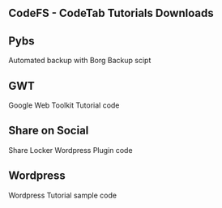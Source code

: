 ## CodeFS - CodeTab Tutorials Downloads

## Pybs

Automated backup with Borg Backup scipt

## GWT

Google Web Toolkit Tutorial code
	
## Share on Social

Share Locker Wordpress Plugin code

## Wordpress

Wordpress Tutorial sample code
